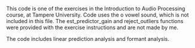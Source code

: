 This code is one of the exercises in the Introduction to Audio Processing course, at Tampere University.
Code uses the o vowel sound, which is not included in this file.
The est_predictor_gain and reject_outliers functions were provided with the exercise instructions and are not made by me.

The code includes linear prediction analysis and formant analysis.
